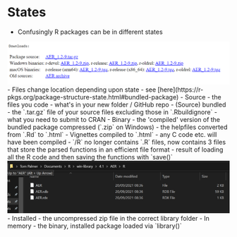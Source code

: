 # States



- Confusingly R packages can be in different states  
<img src="img/cran-downloads-example.png" width="576" />
- Files change location depending upon state - see [here](https://r-pkgs.org/package-structure-state.html#bundled-package)
- Source - the files you code - what's in your new folder / GitHub repo
- (Source) bundled - the `.tar.gz` file of your source files excluding those in `.Rbuildignore` - what you need to submit to CRAN
- Binary - the 'compiled' version of the bundled package compressed (`.zip` on Windows)
  - the helpfiles converted from `.Rd` to `.html`
  - Vignettes compiled to `.html`
  - any C code etc. will have been compiled
  - `/R` no longer contains `.R` files, now contains 3 files that store the parsed functions in an efficient file format - result of loading all the R code and then saving the functions with `save()`
    <img src="img/aer-binary-r-folder.png" width="574" />
- Installed - the uncompressed zip file in the correct library folder
- In memory - the binary, installed package loaded via `library()`

